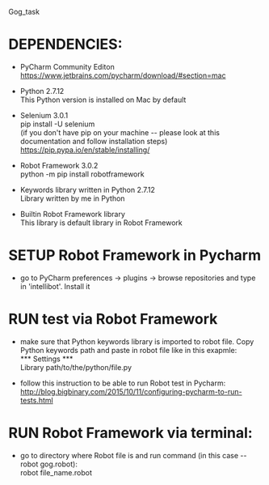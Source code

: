 Gog_task

# DEPENDENCIES:  
- PyCharm Community Editon
https://www.jetbrains.com/pycharm/download/#section=mac    

- Python 2.7.12  
This Python version is installed on Mac by default  

- Selenium 3.0.1   
pip install -U selenium  
(if you don't have pip on your machine -- please look at this documentation and follow installation steps)  
https://pip.pypa.io/en/stable/installing/  

- Robot Framework 3.0.2  
python -m pip install robotframework  

- Keywords library written in Python 2.7.12  
Library written by me in Python  

- Builtin Robot Framework library  
This library is default library in Robot Framework  

# SETUP Robot Framework in Pycharm  
- go to PyCharm preferences -> plugins -> browse repositories and type in 'intellibot'. Install it  

# RUN test via Robot Framework  
- make sure that Python keywords library is imported to robot file. Copy Python keywords path and paste in robot file like in this exapmle:  
*** Settings ***  
Library  path/to/the/python/file.py  
  
- follow this instruction to be able to run Robot test in Pycharm:  
http://blog.bigbinary.com/2015/10/11/configuring-pycharm-to-run-tests.html  

# RUN Robot Framework via terminal:  
- go to directory where Robot file is and run command (in this case -- robot gog.robot):  
robot file_name.robot 
